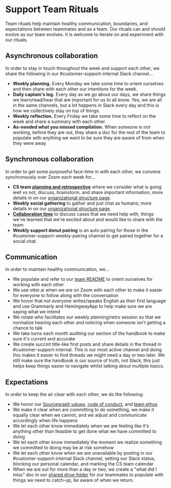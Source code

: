 # Support Team Rituals

Team rituals help maintain healthy communication, boundaries, and expectations between teammates and as a team. Our rituals can and should evolve as our team evolves. It is welcome to iterate on and experiment with our rituals.

## Asynchronous collaboration

In order to stay in touch throughout the week and support each other, we share the following in our #customer-support-internal Slack channel...

- **Weekly planning.** Every Monday we take some time to orient ourselves and then share with each other our intentions for the week.
- **Daily captain's log.** Every day as we go about our days, we share things we learn/read/hear that are important for us to all know. Yes, we are all in the same channels, but a lot happens in Slack every day and this is how we collectively stay on top of things.
- **Weekly reflection.** Every Friday we take some time to reflect on the week and share a summary with each other.
- **As-needed what you missed compilation.** When someone is not working, before they are out, they share a doc for the rest of the team to populate with anything we want to be sure they are aware of from when they were away

## Synchronous collaboration

In order to get some purposeful face-time in with each other, we convene synchronously over Zoom each week for...

- **CS team [planning and retrospective](https://docs.google.com/document/d/1dy5rIY5F4nQoScwH9sTEg7iQd66_oVP5bdWD3MhG2k4/edit#)** where we consider what is going well vs not, discuss, brainstorm, and share important information; more details in on our [organizational structure page](support-org-structure.md).
- **Weekly social gathering** to gather and just chat as humans; more details in on our [organizational structure page](support-org-structure.md).
- [**Collaboration time**](collaboration-time.md) to discuss cases that we need help with, things we've learned that we're excited about and would like to share with the team
- **Weekly support donut pairing** is an auto pairing for those in the #customer-support-weekly-pairing channel to get paired together for a social chat.

## Communication

In order to maintain healthy communication, we...

- We populate and refer to our [team README](support-bios.md) to orient ourselves for working with each other
- We use otter.ai when we are on Zoom with each other to make it easier for everyone to follow along with the conversation
- We honor that not everyone writes/speaks English as their first language and use Grammarly and HemingwayApp to help make sure we are saying what we intend
- We rotate who facilitates our weekly planning/retro session so that we normalize hearing each other and noticing when someone isn't getting a chance to talk
- We take turns each month auditing our section of the handbook to make sure it's current and accurate
- We create succint title-like first posts and share details in the thread in #customer-support-internal. This is our most active channel and doing this makes it easier to find threads we might need a day or two later. We still make sure the handbook is our source of truth, not Slack; this just helps keep things easier to navigate whilst talking about multiple topics.

## Expectations

In order to keep the air clear with each other, we do the following:

- We honor our [Sourcegraph values](../company/values.md), [code of conduct](../communication/code_of_conduct.md), and [team ethos](index.md)
- We make it clear when are committing to do something, we make it equally clear when we cannot, and we adjust and communicate accordingly when life happens
- We let each other know immediately when we are feeling like it's anything other than feasible to get done what we have committed to doing
- We let each other know immediately the moment we realize something we committed to doing may be at risk somehow
- We let each other know when we are unavailable by posting in our #customer-support-internal Slack channel, setting our Slack status, blocking our personal calendar, and marking the CS team calendar
- When we are out for more than a day or two, we create a "what did I miss" doc in our [shared drive folder](https://drive.google.com/drive/u/1/folders/1w-4j9T1z1GxnpvSbr_o5VRVxkct7w27O) for our teammates to populate with things we need to catch-up, be aware of when we return.

